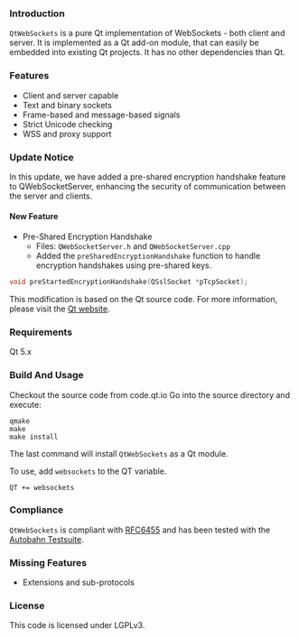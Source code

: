 ### Introduction
`QtWebSockets` is a pure Qt implementation of WebSockets - both client and server.
It is implemented as a Qt add-on module, that can easily be embedded into existing Qt projects. It has no other dependencies than Qt.

### Features
* Client and server capable
* Text and binary sockets
* Frame-based and message-based signals
* Strict Unicode checking
* WSS and proxy support

### Update Notice
In this update, we have added a pre-shared encryption handshake feature to QWebSocketServer, enhancing the security of communication between the server and clients.
#### New Feature
- Pre-Shared Encryption Handshake
    - Files: `QWebSocketServer.h` and `QWebSocketServer.cpp`
    - Added the `preSharedEncryptionHandshake` function to handle encryption handshakes using pre-shared keys.

```c++
void preStartedEncryptionHandshake(QSslSocket *pTcpSocket);
```
This modification is based on the Qt source code. For more information, please visit the [Qt website](https://qt.io).

### Requirements
Qt 5.x

### Build And Usage
Checkout the source code from code.qt.io
Go into the source directory and execute:

    qmake
    make
    make install


The last command will install `QtWebSockets` as a Qt module.

To use, add `websockets` to the QT variable.

`QT += websockets`

### Compliance
`QtWebSockets` is compliant with [RFC6455](http://datatracker.ietf.org/doc/rfc6455/?include_text=1) and has been tested with the [Autobahn Testsuite](http://autobahn.ws/testsuite).

### Missing Features
* Extensions and sub-protocols

### License
This code is licensed under LGPLv3.
